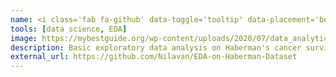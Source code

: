 ```yaml
---
name: <i class='fab fa-github' data-toggle='tooltip' data-placement='bottom' data-delay='250'></i> |&nbsp;EDA on Haberman dataset
tools: [data science, EDA]
image: https://mybestguide.org/wp-content/uploads/2020/07/data_analytics_banner.png
description: Basic exploratory data analysis on Haberman's cancer survival dataset.
external_url: https://github.com/Nilavan/EDA-on-Haberman-Dataset
---
```

